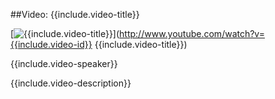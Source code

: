 ##Video: {{include.video-title}}

[![{{include.video-title}}](http://img.youtube.com/vi/{{include.video-id}}/0.jpg)](http://www.youtube.com/watch?v={{include.video-id}} {{include.video-title}})

{{include.video-speaker}}

{{include.video-description}}

